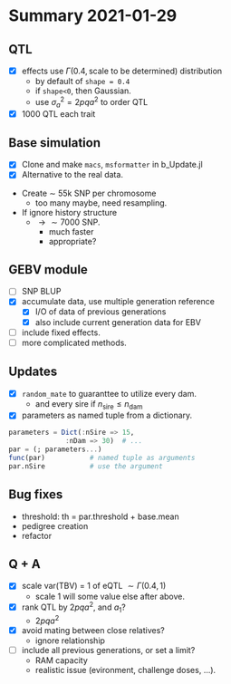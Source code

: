 # Summary 2021-01-29
## QTL
- [x] effects use $\Gamma(0.4, \text{scale to be determined})$ distribution
  - by default of `shape = 0.4`
  - if `shape<0`, then Gaussian.
  - use $\sigma_a^2 = 2pqa^2$ to order QTL
- [x] 1000 QTL each trait

## Base simulation
- [x] Clone and make `macs`, `msformatter` in b_Update.jl
- [x] Alternative to the real data.
- Create $\sim$ 55k SNP per chromosome
  - too many maybe, need resampling.
- If ignore history structure
  - $\to \sim 7000$ SNP.
    - much faster
    - appropriate?

## GEBV module
- [ ] SNP BLUP
- [x] accumulate data, use multiple generation reference
  - [x] I/O of data of previous generations
  - [x] also include current generation data for EBV
- [ ] include fixed effects.
- [ ] more complicated methods.

## Updates
- [x] `random_mate` to guaranttee to utilize every dam.
  - and every sire if $n_{\text{sire}} \le n_{\text{dam}}$
- [x] parameters as named tuple from a dictionary.

```julia
parameters = Dict(:nSire => 15,
	          :nDam => 30)	# ...
par = (; parameters...)
func(par)			# named tuple as arguments
par.nSire			# use the argument
```

## Bug fixes
  - threshold: th = par.threshold + base.mean
  - pedigree creation
  - refactor

## Q + A
- [x] scale var(TBV) = 1 of eQTL $\sim\Gamma(0.4, 1)$
  - scale 1 will some value else after above.
- [x] rank QTL by $2pqa^2$, and $a_1$?
  - $2pqa^2$
- [x] avoid mating between close relatives?
  - ignore relationship
- [ ] include all previous generations, or set a limit?
  - RAM capacity
  - realistic issue (evironment, challenge doses, ...).
